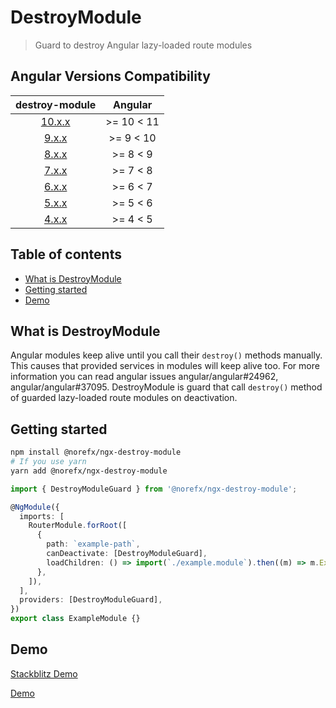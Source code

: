 # DestroyModule

> Guard to destroy Angular lazy-loaded route modules

## Angular Versions Compatibility

|                        destroy-module                         |  Angular   |
| :-----------------------------------------------------------: | :--------: |
| [10.x.x](https://github.com/norefx/destroy-module/tree/10.x.x) | >= 10 < 11 |
| [9.x.x](https://github.com/norefx/destroy-module/tree/9.x.x)  | >= 9 < 10  |
| [8.x.x](https://github.com/norefx/destroy-module/tree/8.x.x)  |  >= 8 < 9  |
| [7.x.x](https://github.com/norefx/destroy-module/tree/7.x.x)  |  >= 7 < 8  |
| [6.x.x](https://github.com/norefx/destroy-module/tree/6.x.x)  |  >= 6 < 7  |
| [5.x.x](https://github.com/norefx/destroy-module/tree/5.x.x)  |  >= 5 < 6  |
| [4.x.x](https://github.com/norefx/destroy-module/tree/4.x.x)  |  >= 4 < 5  |

## Table of contents

- [What is DestroyModule](#what-is-destroymodule)
- [Getting started](#getting-started)
- [Demo](#demo)

## What is DestroyModule

Angular modules keep alive until you call their `destroy()` methods manually. This causes that provided services in modules will keep alive too. For more information you can read angular issues angular/angular#24962, angular/angular#37095. DestroyModule is guard that call `destroy()` method of guarded lazy-loaded route modules on deactivation.

## Getting started

```sh
npm install @norefx/ngx-destroy-module
# If you use yarn
yarn add @norefx/ngx-destroy-module
```

```ts
import { DestroyModuleGuard } from '@norefx/ngx-destroy-module';

@NgModule({
  imports: [
    RouterModule.forRoot([
      {
        path: `example-path`,
        canDeactivate: [DestroyModuleGuard],
        loadChildren: () => import(`./example.module`).then((m) => m.ExampleModule),
      },
    ]),
  ],
  providers: [DestroyModuleGuard],
})
export class ExampleModule {}
```

## Demo

[Stackblitz Demo](https://angular-ivy-ytzddb.stackblitz.io)

[Demo](https://user-images.githubusercontent.com/89928030/188677092-2d230816-4c50-4272-a691-5e4e0cefbcf4.webm)
